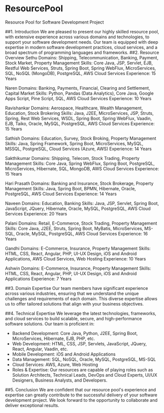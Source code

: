 # ResourcePool
Resource Pool for Software Development Project

##1. Introduction
We are pleased to present our highly skilled resource pool, with extensive experience across
various domains and technologies, to support your software development needs. Our team is
equipped with deep expertise in modern software development practices, cloud services, and a
broad spectrum of programming languages and frameworks.
##2. Resource Overview
Sethu
Domains: Shipping, Telecommunication, Banking, Payment, Stock Market, Property Management
Skills: Core Java, JSP, Servlet, EJB, Restful Web Services, Struts, Spring Boot, Spring WebFlux,
MicroServices, SQL, NoSQL (MongoDB), PostgreSQL, AWS Cloud Services
Experience: 15 Years

Naren
Domains: Banking, Payments, Financial, Clearing and Settlement, Capital Market
Skills: Python, Pandas (Data Analytics), Core Java, Google Apps Script, Pine Script, SQL, AWS
Cloud Services
Experience: 10 Years

Ravishankar
Domains: Aerospace, Healthcare, Wealth Management, Education, Stock Brokering
Skills: Java, J2EE, MicroServices, JSP, Struts, Spring, Rest Web Services, WSDL, Spring Boot,
Spring WebFlux, Vaadin, EJB, Taiko, Oracle, MySQL, PostgreSQL, AWS Cloud Services
Experience: 15 Years

Sathish
Domains: Education, Survey, Stock Broking, Property Management
Skills: Java, Spring Framework, Spring Boot, MicroServices, MySQL, MSSQL, PostgreSQL, Cloud
Services (Azure, AWS)
Experience: 14 Years

Sakthikumar
Domains: Shipping, Telecom, Stock Trading, Property Management
Skills: Core Java, Spring WebFlux, Spring Boot, PostgreSQL, MicroServices, Hibernate, SQL,
MongoDB, AWS Cloud Services
Experience: 15 Years

Hari Prasath
Domains: Banking and Insurance, Stock Brokerage, Property Management
Skills: Java, Spring Boot, BPMN, Hibernate, Oracle, PostgreSQL, AWS Cloud Services
Experience: 14 Years

Naveen
Domains: Education, Banking
Skills: Java, JSP, Servlet, Spring Boot, JavaScript, JQuery, Hibernate, Oracle, MySQL, PostgreSQL,
AWS Cloud Services
Experience: 20 Years

Palani
Domains: Retail, E-Commerce, Stock Trading, Property Management
Skills: Core Java, J2EE, Struts, Spring Boot, MyBatis, MicroServices, MS-SQL, Oracle, MySQL,
PostgreSQL, AWS Cloud Services
Experience: 16 Years

Gandhi
Domains: E-Commerce, Insurance, Property Management
Skills: HTML, CSS, React, Angular, PHP, UI-UX Design, iOS and Android Applications, AWS Cloud
Services, Web Hosting
Experience: 10 Years

Ashwin
Domains: E-Commerce, Insurance, Property Management
Skills: HTML, CSS, React, Angular, PHP, UI-UX Design, iOS and Android Applications
Experience: 7 Years

##3. Domain Expertise
Our team members have significant experience across various industries, ensuring that we
understand the unique challenges and requirements of each domain. This diverse expertise allows
us to offer tailored solutions that align with your business objectives.

##4. Technical Expertise
We leverage the latest technologies, frameworks, and cloud services to build scalable, secure, and
high-performance software solutions. Our team is proficient in:
- Backend Development: Core Java, Python, J2EE, Spring Boot, MicroServices, Hibernate, EJB,
PHP, etc.
- Web Development: HTML, CSS, JSP, Servlets, JavaScript, JQuery, React, Angular, Vaadin, etc.
- Mobile Development: iOS and Android Applications
- Data Management: SQL, NoSQL, Oracle, MySQL, PostgreSQL, MS-SQL
- Cloud Services: AWS, Azure, Web Hosting
- Roles & Expertise: Our resources are capable of playing roles such as Solution Architects,
Technical Leads, DevOps and Cloud Experts, UI/UX Designers, Business Analysts, and
Developers.

##5. Conclusion
We are confident that our resource pool's experience and expertise can greatly contribute to the
successful delivery of your software development project. We look forward to the opportunity to
collaborate and deliver exceptional results.
